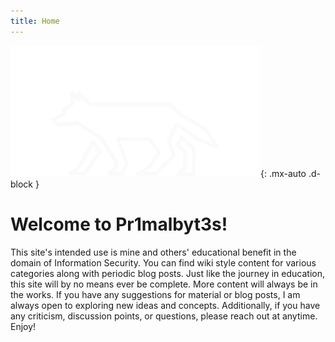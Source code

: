 ```yaml
---
title: Home
---
```


![alt text](/assets/images/Pr1malbyt3s_Logo.png "Pr1malbyt3s"){: .mx-auto .d-block }

# Welcome to Pr1malbyt3s! 
This site's intended use is mine and others' educational benefit in the domain of Information Security. You can find wiki style content for various categories along with periodic blog posts. Just like the journey in education, this site will by no means ever be complete. More content will always be in the works. If you have any suggestions for material or blog posts, I am always open to exploring new ideas and concepts. Additionally, if you have any criticism, discussion points, or questions, please reach out at anytime. Enjoy!
